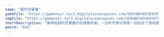 ```yaml
---
name: "超时空要塞"
gameFile: "https://gamenoir.nyc3.digitaloceanspaces.com/%E8%B6%85%E6%97%B6%E7%A9%BA%E8%A6%81%E5%A1%9E/macross.zip"
imgFile: "https://gamenoir.nyc3.digitaloceanspaces.com/%E8%B6%85%E6%97%B6%E7%A9%BA%E8%A6%81%E5%A1%9E/original.webp"
shortDescription: "推荐给超时空要塞的动漫爱好者，一边听可曾记得爱一边玩这个游戏更能唤起回忆"
genre: "AVG"
---
```

